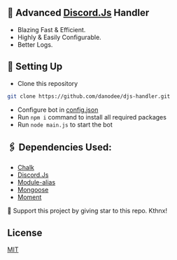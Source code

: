 ## 🤖 Advanced [Discord.Js](https://www.npmjs.com/package/discord.js) Handler
- Blazing Fast & Efficient.
- Highly & Easily Configurable.
- Better Logs.

## 🚧 Setting Up

- Clone this repository
```bash 
git clone https://github.com/danodee/djs-handler.git
```
- Configure bot in [config.json](https://github.com/danodee/advanced-djs-handler/blob/main/src/config/config.json)
- Run `npm i` command to install all required packages
- Run `node main.js` to start the bot

## 🖇️ Dependencies Used:
- [Chalk](https://www.npmjs.com/package/chalk)
- [Discord.Js](https://www.npmjs.com/package/discord.js)
- [Module-alias](https://www.npmjs.com/package/module-alias)
- [Mongoose](https://www.npmjs.com/package/mongoose)
- [Moment](https://www.npmjs.com/package/moment)

🌟 Support this project by giving star to this repo. Kthnx!

## License
[MIT](https://github.com/danodee/djs-handler/blob/main/LICENSE)
